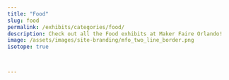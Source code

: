 ```yaml
---
title: "Food"
slug: food
permalink: /exhibits/categories/food/
description: Check out all the Food exhibits at Maker Faire Orlando!
image: /assets/images/site-branding/mfo_two_line_border.png
isotope: true



---
```

